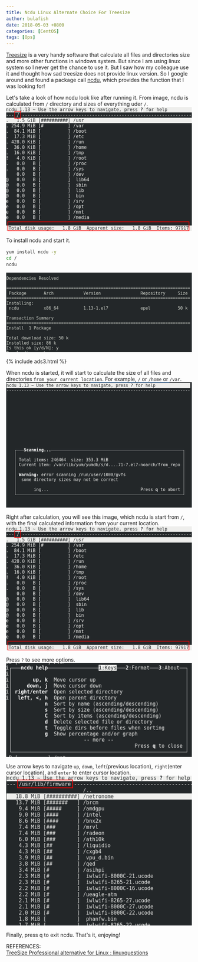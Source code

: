 ```yaml
---
title: Ncdu Linux Alternate Choice For Treesize
author: bulafish
date: 2018-05-03 +0800
categories: [CentOS]
tags: [Ops]
---
```


[Treesize](https://www.jam-software.com/treesize_personal/) is a very handy software that calculate all files and directories size and more other functions in windows system.  But since I am using linux system so I never get the chance to use it.  But I saw how my colleague use it and thought how sad treesize does not provide linux version.  So I google around and found a package call [ncdu](https://dev.yorhel.nl/ncdu), which provides the function that I was looking for!

Let's take a look of how ncdu look like after running it.  From image, ncdu is calculated from `/` directory and sizes of everything uder `/`.
![ncdu](/assets/img/2018050305.png)

To install ncdu and start it.
```bash
yum install ncdu -y
cd /
ncdu
```
![ncdu](/assets/img/2018050303.png)

{% include ads3.html %}

When ncdu is started, it will start to calculate the size of all files and directories `from your current location`.  For example, `/` or `/home` or `/var`.  
![ncdu](/assets/img/2018050304.png)

Right after calculation, you will see this image, which ncdu is start from `/`, with the final calculated information from your current location.  
![ncdu](/assets/img/2018050305.png)

Press `?` to see more options.  
![ncdu](/assets/img/2018050306.png)

Use arrow keys to navigate `up`, `down`, `left`(previous location), `right`(enter cursor location), and `enter` to enter cursor location.
![ncdu](/assets/img/2018050307.png)

Finally, press q to exit ncdu.  That's it, enjoying!

REFERENCES:  
[TreeSize Professional alternative for Linux : linuxquestions](https://www.reddit.com/r/linuxquestions/comments/3g3ywc/treesize_professional_alternative_for_linux/?st=jgqefvq5&sh=1f6c7f7b)
